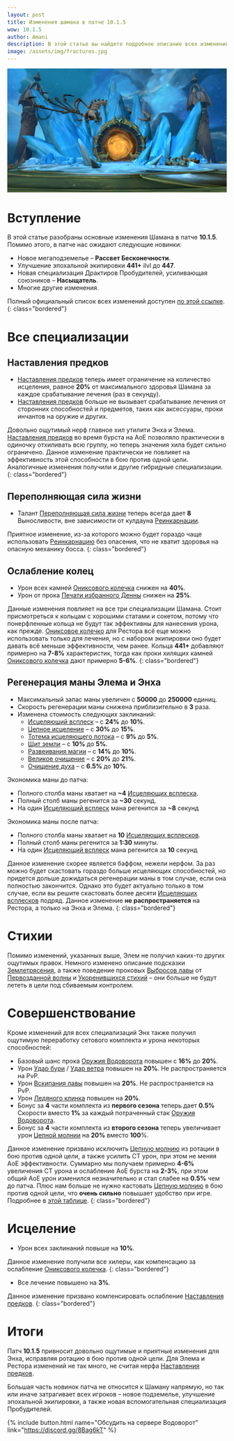 ```yaml
---    
layout: post
title: Изменения шамана в патче 10.1.5
wow: 10.1.5
author: Amani
description: В этой статье вы найдете подробное описание всех изменений Шамана в патче 10.1.
image: /assets/img/fractures.jpg
---
```


<p align="center">
<img src="/assets/img/fractures.jpg" width=600x> 
</p>

# Вступление

В этой статье разобраны основные изменения Шамана в патче **10.1.5**. Помимо этого, в патче нас ожидают следующие новинки:

* Новое мегаподземелье – **Рассвет Бесконечности**.
* Улучшение эпохальной экипировки **441+** ilvl до **447**.
* Новая специализация Драктиров Пробудителей, усиливающая союзников – **Насыщатель**.
* Многие другие изменения.

Полный официальный список всех изменений доступен [по этой ссылке](https://worldofwarcraft.blizzard.com/en-us/news/23968772/dragonflight-fractures-in-time-content-update-notes).
{: class="bordered"}

# Все специализации

## Наставления предков

* [Наставления предков](https://ru.wowhead.com/spell=108281) теперь имеет ограничение на количество исцеления, равное **20%** от максимального здоровья Шамана за каждое срабатывание лечения (раз в секунду).
* [Наставления предков](https://ru.wowhead.com/spell=108281) больше не вызывает срабатывание лечения от сторонних способностей и предметов, таких как аксессуары, проки инчантов на оружие и других.

Довольно ощутимый нерф главное хил утилити Энха и Элема. [Наставления предков](https://ru.wowhead.com/spell=108281) во время бурста на АоЕ позволяло практически в одиночку отхиливать всю группу, но теперь значения хила будет сильно ограничено. Данное изменение практически не повлияет на эффективность этой способности в бою против одной цели. Аналогичные изменения получили и другие гибридные специализации.
{: class="bordered"}

## Переполняющая сила жизни

* Талант [Переполняющая сила жизни](https://www.wowhead.com/ru/spell=381689) теперь всегда дает **8** Выносливости, вне зависимости от кулдауна [Реинкарнации](https://ru.wowhead.com/spell=20608).

Приятное изменение, из-за которого можно будет гораздо чаще использовать [Реинкарнацию](https://ru.wowhead.com/spell=20608) без опасения, что не хватит здоровья на опасную механику босса.
{: class="bordered"}

## Ослабление колец

* Урон всех камней [Ониксового колечка](https://www.wowhead.com/ru/item=203460/) снижен на **40%**.
* Урон от прока [Печати избранного Денны](https://www.wowhead.com/ru/item=195480) снижен на **25%**.

Данные изменения повлияет на все три специализации Шамана. Стоит присмотреться к кольцам с хорошими статами и сокетом, потому что понерфленные кольца не будут так эффективны для нанесения урона, как прежде. [Ониксовое колечко](https://www.wowhead.com/ru/item=203460/) для Рестора всё еще можно использовать только для лечения, но с набором экипировки оно будет давать всё меньше эффективности, чем ранее. Кольца **441+** добавляют примерно на **7-8%** характеристик, тогда как проки хилящих камней [Ониксового колечка](https://www.wowhead.com/ru/item=203460/) дают примерно **5-6%**.
{: class="bordered"}

## Регенерация маны Элема и Энха

* Максимальный запас маны увеличен с **50000** до **250000** единиц.
* Скорость регенерации маны снижена приблизительно в **3** раза.
* Изменена стоимость следующих заклинаний:
  * [Исцеляющий всплеск](https://ru.wowhead.com/spell=8004) – с **24%** до **10%**.
  * [Цепное исцеление](https://ru.wowhead.com/spell=1064) – с **30%** до **15%**.
  * [Тотема исцеляющего потока](https://ru.wowhead.com/spell=5394) – с **9%** до **5%**.
  * [Щит земли](https://ru.wowhead.com/spell=974) – с **10%** до **5%**.
  * [Развеивания магии](https://ru.wowhead.com/spell=370) – с **14%** до **10%**.
  * [Великое очищение](https://ru.wowhead.com/spell=378773) – с **20%** до **21%**.
  * [Очищение духа](https://www.wowhead.com/ru/spell=51886/) – с **6.5%** до **10%**.

Экономика маны до патча:
* Полного столба маны хватает на **~4** [Исцеляющих всплеска](https://ru.wowhead.com/spell=8004).
* Полный столб маны регенится за **~30** секунд.
* На один [Исцеляющий всплеск](https://ru.wowhead.com/spell=8004) мана регенится за **~8** секунд

Экономика маны после патча:
* Полного столба маны хватает на **10** [Исцеляющих всплесков](https://ru.wowhead.com/spell=8004).
* Полный столб маны регенится за **1:30** минуты.
* На один [Исцеляющий всплеск](https://ru.wowhead.com/spell=8004) мана регенится за **10** секунд

Данное изменение скорее является баффом, нежели нерфом. За раз можно будет скастовать гораздо больше исцеляющих способностей, но придется дольше дожидаться регенерации маны в том случае, если она полностью закончится. Однако это будет актуально только в том случае, если вы решите скастовать более десяти [Исцеляющих всплесков](https://ru.wowhead.com/spell=8004) подряд. Данное изменение **не распространяется** на Рестора, а только на Энха и Элема.
{: class="bordered"}


# Стихии

Помимо изменений, указанных выше, Элем не получил каких-то других ощутимых правок. Немного изменено описание подсказки [Землетрясения](https://ru.wowhead.com/ru/spell=61882), а также поведение проковых [Выбросов лавы](https://ru.wowhead.com/spell=51505) от [Первозданной волны](https://www.wowhead.com/ru/spell=375982) и [Укоренившихся стихий](https://www.wowhead.com/ru/spell=378270) – они больше не будут лететь в цели под сбиваемым контролем.


# Совершенствование

Кроме изменений для всех специализаций Энх также получил ощутимую переработку сетового комплекта и урона некоторых способностей:
* Базовый шанс прока [Оружия Водоворота](https://ru.wowhead.com/spell=187880) повышен с **16%** до **20%**.
* Урон [Удар бури](https://www.wowhead.com/ru/spell=17364) / [Удар ветра](https://www.wowhead.com/ru/spell=115356) повышен на **20%**. Не распространяется на PvP.
* Урон [Вскипания лавы](https://www.wowhead.com/ru/spell=60103) повышен на **20%**. Не распространяется на PvP.
* Урон [Ледяного клинка](https://www.wowhead.com/ru/spell=342240) повышен на **20%**. 
* Бонус за **4** части комплекта из **первого сезона** теперь дает **0.5%** Скорости вместо **1%** за каждый потраченный стак [Оружия Водоворота](https://ru.wowhead.com/spell=187880).
* Бонус за **4** части комплекта из **второго сезона** теперь увеличивает урон [Цепной молнии](https://www.wowhead.com/ru/spell=188443/) на **20%** вместо **100**%.

Данное изменение призвано исключить [Цепную молнию](https://www.wowhead.com/ru/spell=188443/) из ротации в бою против одной цели, а также усилить СТ урон, при этом не меняя АоЕ эффективности. Суммарно мы получаем примерно **4-6%** увеличения СТ урона и ослабление АоЕ бурста на **2-3%**, при этом общий АоЕ урон изменился незначительно и стал слабее на **0.5%** чем до патча. Плюс нам больше не нужно кастовать [Цепную молнию](https://www.wowhead.com/ru/spell=188443/) в бою против одной цели, что **очень сильно** повышает удобство при игре. Подробнее в [этой таблице](https://docs.google.com/spreadsheets/d/1dckZ95ztrdUHPuivCp3TSdi62rPgg-1Kzd-xyFIpMw0/edit?usp=sharing).
{: class="bordered"}

# Исцеление

* Урон всех заклинаний повыше на **10%**.

Данное изменение получили все хилеры, как компенсацию за ослабление [Ониксового колечка](https://www.wowhead.com/ru/item=203460/).
{: class="bordered"}

* Все лечение повышено на **3%**.

Данное изменение призвано компенсировать ослабление [Наставления предков](https://ru.wowhead.com/spell=108281). 
{: class="bordered"}


# Итоги

Патч **10.1.5** привносит довольно ощутимые и приятные изменения для Энха, исправляя ротацию в бою против одной цели. Для Элема и Рестора изменений не так много, не считая нерфа [Наставления предков](https://ru.wowhead.com/spell=108281). 

Большая часть новинок патча не относится к Шаману напрямую, но так или иначе затрагивает всех игроков – новое подземелье, улучшение эпохальной экипировки, а также новая вспомогательная специализация Пробудителей.

<p></p>

{% include button.html name="Обсудить на сервере Водоворот" link="https://discord.gg/8Bag6kT" %}  

<p></p>
